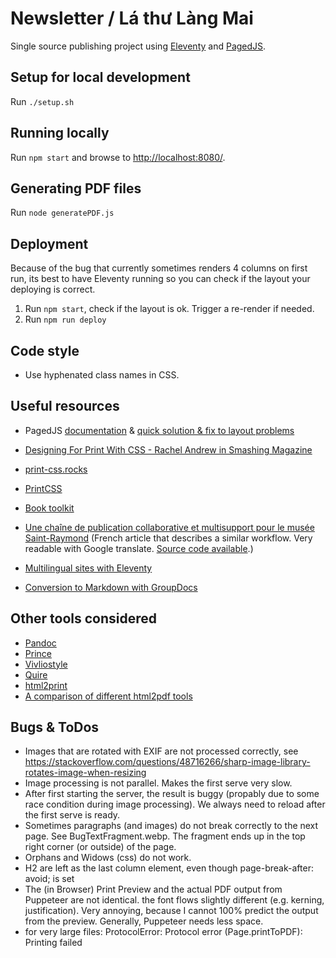 # Newsletter / Lá thư Làng Mai

Single source publishing project using [Eleventy](https://www.11ty.dev) and [PagedJS](https://www.pagedjs.org/).

## Setup for local development
Run `./setup.sh`

## Running locally
Run `npm start` and browse to [http://localhost:8080/](http://localhost:8080/).

## Generating PDF files
Run `node generatePDF.js`

## Deployment
Because of the bug that currently sometimes renders 4 columns on first run, its best to have
Eleventy running so you can check if the layout your deploying is correct.

1. Run `npm start`, check if the layout is ok. Trigger a re-render if needed.
2. Run `npm run deploy`

## Code style
- Use hyphenated class names in CSS.

## Useful resources
- PagedJS [documentation](https://www.pagedjs.org/documentation/)
& [quick solution & fix to layout problems](https://gitlab.pagedmedia.org/tools/pagedjs/-/wikis/Quick-solution-&-fix-to-layout-problems)

- [Designing For Print With CSS - Rachel Andrew in Smashing Magazine](https://www.smashingmagazine.com/2015/01/designing-for-print-with-css/)
- [print-css.rocks](https://www.print-css.rocks/)
- [PrintCSS](https://printcss.net/articles)
- [Book toolkit](http://booktoolkit.com/resources)
- [Une chaîne de publication collaborative et multisupport pour le musée Saint-Raymond](https://julie-blanc.fr/blog/2020-11-05_chiragan/) (French article that describes a similar workflow. Very readable with Google translate. [Source code available](https://gitlab.com/musee-saint-raymond/villa-chiragan/).)
- [Multilingual sites with Eleventy](https://www.webstoemp.com/blog/multilingual-sites-eleventy/)
- [Conversion to Markdown with GroupDocs](https://products.groupdocs.app/conversion/odt-to-md)

## Other tools considered
- [Pandoc](https://pandoc.org/)
- [Prince](https://princexml.com/)
- [Vivliostyle](https://vivliostyle.org/)
- [Quire](https://quire.getty.edu/)
- [html2print](http://osp.kitchen/tools/html2print/)
- [A comparison of different html2pdf tools](https://azettl.github.io/html2pdf/)

## Bugs & ToDos
 - Images that are rotated with EXIF are not processed correctly, see https://stackoverflow.com/questions/48716266/sharp-image-library-rotates-image-when-resizing
 - Image processing is not parallel. Makes the first serve very slow.
 - After first starting the server, the result is buggy (propably due to some race condition during image processing). We always need to reload after the first serve is ready.
 - Sometimes paragraphs (and images) do not break correctly to the next page. See BugTextFragment.webp. The fragment ends up in the top right corner (or outside) of the page.
 - Orphans and Widows (css) do not work.
 - H2 are left as the last column element, even though page-break-after: avoid; is set
 - The (in Browser) Print Preview and the actual PDF output from Puppeteer are not identical. the font flows slightly different (e.g. kerning, justification). Very annoying, because I cannot 100% predict the output from the preview. Generally, Puppeteer needs less space.
 - for very large files: ProtocolError: Protocol error (Page.printToPDF): Printing failed
